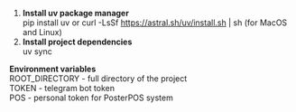 1) **Install uv package manager**  
pip install uv
or 
curl -LsSf https://astral.sh/uv/install.sh | sh (for MacOS and Linux)
2) **Install project dependencies**  
uv sync

**Environment variables**    
ROOT_DIRECTORY - full directory of the project  
TOKEN - telegram bot token  
POS - personal token for PosterPOS system